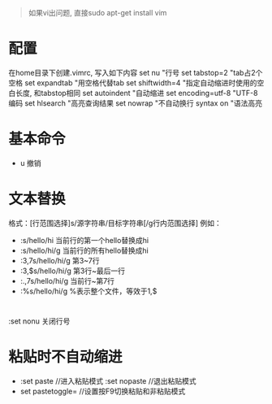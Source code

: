 > 如果vi出问题, 直接sudo apt-get install vim

# 配置
在home目录下创建.vimrc, 写入如下内容
set nu              "行号
set tabstop=2       "tab占2个空格
set expandtab       "用空格代替tab
set shiftwidth=4    "指定自动缩进时使用的空白长度, 和tabstop相同
set autoindent      "自动缩进
set encoding=utf-8  "UTF-8编码
set hlsearch        "高亮查询结果
set nowrap          "不自动换行
syntax on           "语法高亮

# 基本命令
- u       撤销

# 文本替换
格式：[行范围选择]s/源字符串/目标字符串[/g行内范围选择]
例如：
- :s/hello/hi         当前行的第一个hello替换成hi
- :s/hello/hi/g       当前行的所有hello替换成hi
- :3,7s/hello/hi/g    第3~7行
- :3,$s/hello/hi/g    第3行~最后一行
- :.,7s/hello/hi/g    当前行~第7行
- :%s/hello/hi/g      %表示整个文件，等效于1,$

#
:set nonu  关闭行号

# 粘贴时不自动缩进
- :set paste            //进入粘贴模式
  :set nopaste          //退出粘贴模式
- set pastetoggle=<F9>  //设置按F9切换粘贴和非粘贴模式